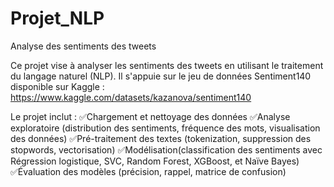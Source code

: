# Projet_NLP
Analyse des sentiments des tweets

Ce projet vise à analyser les sentiments des tweets en utilisant le traitement du langage naturel (NLP). Il s'appuie sur le jeu de données Sentiment140 disponible sur Kaggle :
https://www.kaggle.com/datasets/kazanova/sentiment140

Le projet inclut :
✅Chargement et nettoyage des données
✅Analyse exploratoire (distribution des sentiments, fréquence des mots, visualisation des données)
✅Pré-traitement des textes (tokenization, suppression des stopwords, vectorisation)
✅Modélisation(classification des sentiments avec Régression logistique, SVC, Random Forest, XGBoost, et Naïve Bayes)
✅Évaluation des modèles (précision, rappel, matrice de confusion)
